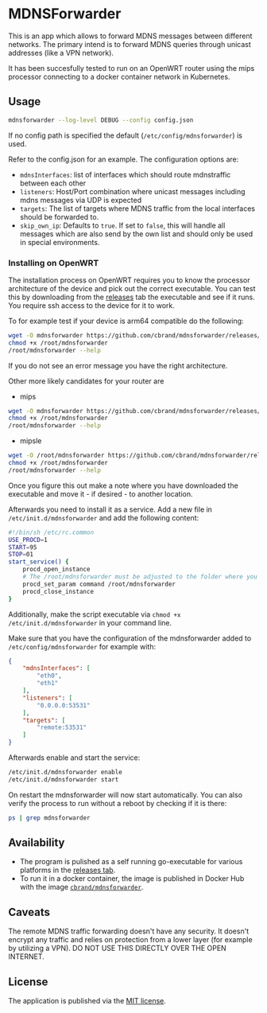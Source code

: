 # MDNSForwarder

This is an app which allows to forward MDNS messages between different networks. The primary intend is to forward MDNS queries
through unicast addresses (like a VPN network).

It has been succesfully tested to run on an OpenWRT router using the mips processor connecting to a docker container network in Kubernetes.

## Usage

```bash
mdnsforwarder --log-level DEBUG --config config.json
```

If no config path is specified the default (`/etc/config/mdnsforwarder`) is used.

Refer to the config.json for an example. The configuration options are:

- `mdnsInterfaces`: list of interfaces which should route mdnstraffic between each other
- `listeners`: Host/Port combination where unicast messages including mdns messages via UDP is expected
- `targets`: The list of targets where MDNS traffic from the local interfaces should be forwarded to.
- `skip_own_ip`: Defaults to `true`. If set to `false`, this will handle all messages which are also send by the own list and should only be used in special environments.

### Installing on OpenWRT

The installation process on OpenWRT requires you to know the processor architecture of the device and pick out the correct executable.
You can test this by downloading from the [releases](https://github.com/cbrand/mdnsforwarder/releases) tab the executable and see if it runs. You require ssh access to the device for it to work.

To for example test if your device is arm64 compatible do the following:

```bash
wget -O mdnsforwarder https://github.com/cbrand/mdnsforwarder/releases/download/1.1.0/mdnsforwarder-arm64
chmod +x /root/mdnsforwarder
/root/mdnsforwarder --help
```

If you do not see an error message you have the right architecture.

Other more likely candidates for your router are

- mips
```bash
wget -O mdnsforwarder https://github.com/cbrand/mdnsforwarder/releases/download/1.1.0/mdnsforwarder-mips
chmod +x /root/mdnsforwarder
/root/mdnsforwarder --help
```

- mipsle
```bash
wget -O /root/mdnsforwarder https://github.com/cbrand/mdnsforwarder/releases/download/1.1.0/mdnsforwarder-mipsle
chmod +x /root/mdnsforwarder
/root/mdnsforwarder --help
```
Once you figure this out make a note where you have downloaded the executable and move it - if desired - to another location.

Afterwards you need to install it as a service. Add a new file in `/etc/init.d/mdnsforwarder` and add the following content:

```bash
#!/bin/sh /etc/rc.common
USE_PROCD=1
START=95
STOP=01
start_service() {
    procd_open_instance
    # The /root/mdnsforwarder must be adjusted to the folder where you downloaded it in.
    procd_set_param command /root/mdnsforwarder
    procd_close_instance
}
```

Additionally, make the script executable via `chmod +x /etc/init.d/mdnsforwarder` in your command line.

Make sure that you have the configuration of the mdnsforwarder added to `/etc/config/mdnsforwarder` for example with:

```json
{
    "mdnsInterfaces": [
        "eth0",
        "eth1"
    ],
    "listeners": [
        "0.0.0.0:53531"
    ],
    "targets": [
        "remote:53531"
    ]
}
```

Afterwards enable and start the service:

```bash
/etc/init.d/mdnsforwarder enable
/etc/init.d/mdnsforwarder start
```

On restart the mdnsforwarder will now start automatically. You can also verify the process to run without a reboot by checking if it is there:

```bash
ps | grep mdnsforwarder
```

## Availability

- The program is pulished as a self running go-executable for various platforms in the
  [releases tab](https://github.com/cbrand/mdnsforwarder/releases).
- To run it in a docker container, the image is published in Docker Hub with the image
  [`cbrand/mdnsforwarder`](https://hub.docker.com/r/cbrand/mdnsforwarder).

## Caveats

The remote MDNS traffic forwarding doesn't have any security. It doesn't encrypt any traffic and relies on protection from a lower layer (for example by utilizing a VPN). DO NOT USE THIS DIRECTLY OVER THE OPEN INTERNET.

## License

The application is published via the [MIT license](LICENSE).
